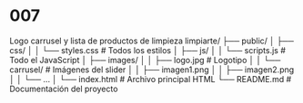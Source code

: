 # 007
Logo carrusel y lista de productos de limpieza
limpiarte/
├── public/
│   ├── css/
│   │   └── styles.css          # Todos los estilos
│   ├── js/
│   │   └── scripts.js         # Todo el JavaScript
│   ├── images/
│   │   ├── logo.jpg           # Logotipo
│   │   └── carrusel/          # Imágenes del slider
│   │       ├── imagen1.png
│   │       ├── imagen2.png
│   │       └── ...
│   └── index.html             # Archivo principal HTML
└── README.md                   # Documentación del proyecto
